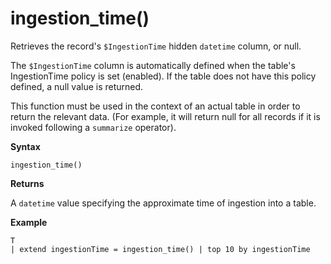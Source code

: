 # ingestion_time()

Retrieves the record's `$IngestionTime` hidden `datetime` column, or null.

The `$IngestionTime` column is automatically defined when the table's
IngestionTime policy is set (enabled).
If the table does not have this policy defined, a null value is returned.

This function must be used in the context of an actual table in order
to return the relevant data. (For example, it will return null for all records
if it is invoked following a `summarize` operator).

**Syntax**

 `ingestion_time()`

**Returns**

A `datetime` value specifying the approximate time of ingestion into a table.

**Example**

<!-- csl -->
```
T 
| extend ingestionTime = ingestion_time() | top 10 by ingestionTime
```
